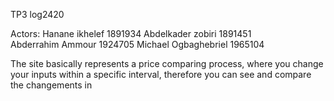TP3 log2420

Actors: 
       Hanane ikhelef 1891934
       Abdelkader zobiri 1891451    
       Abderrahim Ammour 1924705
       Michael Ogbaghebriel   1965104

The site basically represents a price comparing process, where you change your inputs within a specific interval,  therefore you can see and compare the changements in 






